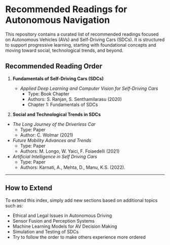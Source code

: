 # Recommended Readings for Autonomous Navigation

This repository contains a curated list of recommended readings focused on Autonomous Vehicles (AVs) and Self-Driving Cars (SDCs). It is structured to support progressive learning, starting with foundational concepts and moving toward social, technological trends, and beyond.

## Recommended Reading Order

1. **Fundamentals of Self-Driving Cars (SDCs)**
   - *Applied Deep Learning and Computer Vision for Self-Driving Cars*  
     - Type: Book Chapter
     - Authors: S. Ranjan, S. Senthamilarasu (2020)  
     - Chapter 1: Fundamentals of SDCs

2. **Social and Technological Trends in SDCs**
  - *The Long Journey of the Driverless Car*
    - Type: Paper
    - Author: C. Wolmar (2021)
  - *Future Mobility Advances and Trends*  
    - Type: Paper
    - Authors: M. Longo, W. Yaici, F. Foiaedelli (2021)
  - *Artificial Intelligence in Self Driving Cars*
    - Type: Paper
    - Authors: Karnati, A., Mehta, D., Manu, K.S. (2022).
---

## How to Extend
To extend this index, simply add new sections based on additional topics such as:
- Ethical and Legal Issues in Autonomous Driving
- Sensor Fusion and Perception Systems
- Machine Learning Models for AV Decision Making
- Simulation and Testing of SDCs
- Try to follow the order to make others experience more ordered

